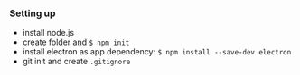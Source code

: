 ### Setting up

* install node.js
* create folder and `$ npm init`
* install electron as app dependency: `$ npm install --save-dev electron`
* git init and create `.gitignore`
